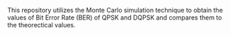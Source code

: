 This repository utilizes the Monte Carlo simulation technique to obtain the values of Bit Error Rate (BER) of QPSK and DQPSK and compares them to the theorectical values.
